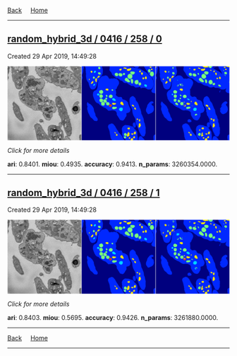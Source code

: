 
[Back](..)&nbsp;&nbsp;&nbsp;&nbsp;&nbsp;[Home](https://leapmanlab.github.io/snapshots)

---

<div class="summary"><a href="0"><h2>random_hybrid_3d / 0416 / 258 / 0</h2></a><p>Created 29 Apr 2019, 14:49:28
</p><a href="0"><img src="0/media/summary.png" align="center"></a><p>
<i>Click for more details</i>
</p></div>

**ari**: 0.8401. **miou**: 0.4935. **accuracy**: 0.9413. **n_params**: 3260354.0000. 

---

<div class="summary"><a href="1"><h2>random_hybrid_3d / 0416 / 258 / 1</h2></a><p>Created 29 Apr 2019, 14:49:28
</p><a href="1"><img src="1/media/summary.png" align="center"></a><p>
<i>Click for more details</i>
</p></div>

**ari**: 0.8403. **miou**: 0.5695. **accuracy**: 0.9426. **n_params**: 3261880.0000. 

---

[Back](..)&nbsp;&nbsp;&nbsp;&nbsp;&nbsp;[Home](https://leapmanlab.github.io/snapshots)

---